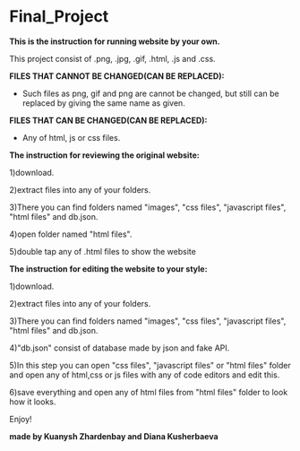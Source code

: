 # Final_Project

**This is the instruction for running website by your own.**

This project consist of .png, .jpg, .gif, .html, .js and .css. 

**FILES THAT CANNOT BE CHANGED(CAN BE REPLACED):**
- Such files as png, gif and png are cannot be changed, but still can be replaced by giving the same name as given.

**FILES THAT CAN BE CHANGED(CAN BE REPLACED):**
- Any of html, js or css files.

 **The instruction for reviewing the original website:**
 
1)download.

2)extract files into any of your folders.

3)There you can find folders named "images", "css files", "javascript files", "html files" and db.json.

4)open folder named "html files".

5)double tap any of .html files to show the website 

**The instruction for editing the website to your style:**

1)download.

2)extract files into any of your folders.

3)There you can find folders named "images", "css files", "javascript files", "html files" and db.json.

4)"db.json" consist of database made by json and fake API.

5)In this step you can open "css files", "javascript files" or "html files" folder and open any of html,css or js files with any of code editors and edit this.

6)save everything and open any of html files from "html files" folder to look how it looks.

Enjoy!

**made by Kuanysh Zhardenbay and Diana Kusherbaeva**
